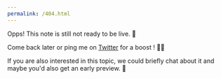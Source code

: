 ```yaml
---
permalink: /404.html
---
```


Opps! This note is still not ready to be live. 😬

Come back later or ping me on [Twitter](https://twitter.com/keikhcheung) for a boost ! 🚀🌝

If you are also interested in this topic, we could briefly chat about it and maybe you'd also get an early preview. 👀